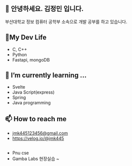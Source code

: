 ## 👋 안녕하세요. 김정민 입니다.
부산대학교 정보 컴퓨터 공학부 소속으로 개발 공부를 하고 있습니다.

## 👯My Dev Life
- C, C++
- Python
- Fastapi, mongoDB
## 🌱 I’m currently learning ...
- Svelte
- Java Script(express)
- Spring
- Java programming
## 📫 How to reach me
- jmk445123456@gmail.com
- https://velog.io/@jmk445

##
- Pnu cse
- Gamba Labs 현장실습 ~



  

  
<!--
**jmk445/jmk445** is a ✨ _special_ ✨ repository because its `README.md` (this file) appears on your GitHub profile.

Here are some ideas to get you started:

- 🔭 I’m currently working on ...

- 👯 I’m looking to collaborate on ...
- 🤔 I’m looking for help with ...
- 💬 Ask me about ...
- 📫 How to reach me: ...
- 😄 Pronouns: ...
- ⚡ Fun fact: ...
-->
